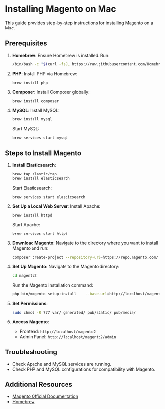 
# Installing Magento on Mac

This guide provides step-by-step instructions for installing Magento on a Mac.

## Prerequisites
1. **Homebrew**: Ensure Homebrew is installed. Run:
   ```bash
   /bin/bash -c "$(curl -fsSL https://raw.githubusercontent.com/Homebrew/install/HEAD/install.sh)"
   ```
2. **PHP**: Install PHP via Homebrew:
   ```bash
   brew install php
   ```
3. **Composer**: Install Composer globally:
   ```bash
   brew install composer
   ```
4. **MySQL**: Install MySQL:
   ```bash
   brew install mysql
   ```
   Start MySQL:
   ```bash
   brew services start mysql
   ```

## Steps to Install Magento
1. **Install Elasticsearch**:
   ```bash
   brew tap elastic/tap
   brew install elasticsearch
   ```
   Start Elasticsearch:
   ```bash
   brew services start elasticsearch
   ```

2. **Set Up a Local Web Server**:
   Install Apache:
   ```bash
   brew install httpd
   ```
   Start Apache:
   ```bash
   brew services start httpd
   ```

3. **Download Magento**:
   Navigate to the directory where you want to install Magento and run:
   ```bash
   composer create-project --repository-url=https://repo.magento.com/ magento/project-community-edition magento2
   ```

4. **Set Up Magento**:
   Navigate to the Magento directory:
   ```bash
   cd magento2
   ```
   Run the Magento installation command:
   ```bash
   php bin/magento setup:install    --base-url=http://localhost/magento2    --db-host=127.0.0.1    --db-name=magento    --db-user=root    --db-password=your_password    --admin-firstname=admin    --admin-lastname=admin    --admin-email=admin@example.com    --admin-user=admin    --admin-password=Admin123    --language=en_US    --currency=USD    --timezone=America/Los_Angeles    --use-rewrites=1
   ```

5. **Set Permissions**:
   ```bash
   sudo chmod -R 777 var/ generated/ pub/static/ pub/media/
   ```

6. **Access Magento**:
   - Frontend: `http://localhost/magento2`
   - Admin Panel: `http://localhost/magento2/admin`

## Troubleshooting
- Check Apache and MySQL services are running.
- Check PHP and MySQL configurations for compatibility with Magento.

## Additional Resources
- [Magento Official Documentation](https://magento.com/)
- [Homebrew](https://brew.sh/)
